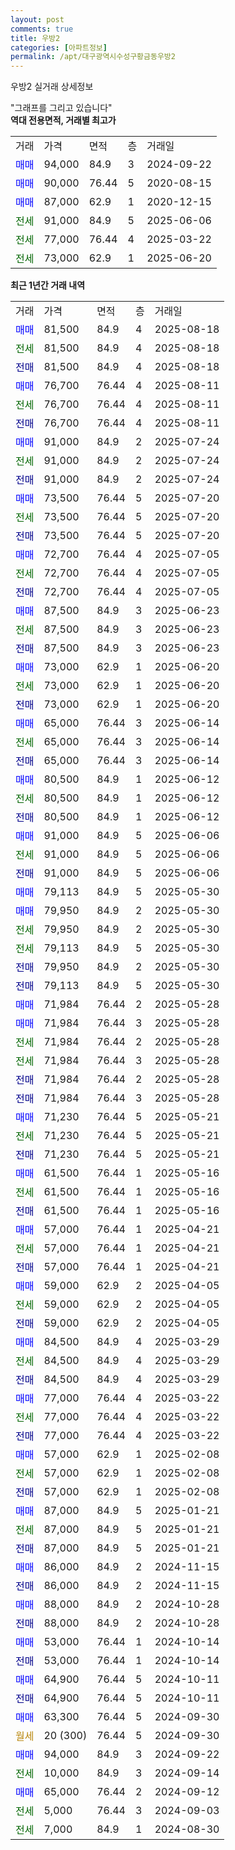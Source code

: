 ```yaml
---
layout: post
comments: true
title: 우방2
categories: [아파트정보]
permalink: /apt/대구광역시수성구황금동우방2
---
```


우방2 실거래 상세정보

<script type="text/javascript">
  google.charts.load('current', {'packages':['line', 'corechart']});
  google.charts.setOnLoadCallback(drawChart);

  function drawChart() {
    var data = new google.visualization.DataTable();
    data.addColumn('date', '거래일');
    data.addColumn('number', "매매");
    data.addColumn('number', "전세");
    data.addColumn('number', "전매");

    data.addRows([[new Date(Date.parse("2025-08-18")), 81500, null, null], [new Date(Date.parse("2025-08-18")), null, 81500, null], [new Date(Date.parse("2025-08-18")), null, null, 81500], [new Date(Date.parse("2025-08-11")), 76700, null, null], [new Date(Date.parse("2025-08-11")), null, 76700, null], [new Date(Date.parse("2025-08-11")), null, null, 76700], [new Date(Date.parse("2025-07-24")), 91000, null, null], [new Date(Date.parse("2025-07-24")), null, 91000, null], [new Date(Date.parse("2025-07-24")), null, null, 91000], [new Date(Date.parse("2025-07-20")), 73500, null, null], [new Date(Date.parse("2025-07-20")), null, 73500, null], [new Date(Date.parse("2025-07-20")), null, null, 73500], [new Date(Date.parse("2025-07-05")), 72700, null, null], [new Date(Date.parse("2025-07-05")), null, 72700, null], [new Date(Date.parse("2025-07-05")), null, null, 72700], [new Date(Date.parse("2025-06-23")), 87500, null, null], [new Date(Date.parse("2025-06-23")), null, 87500, null], [new Date(Date.parse("2025-06-23")), null, null, 87500], [new Date(Date.parse("2025-06-20")), 73000, null, null], [new Date(Date.parse("2025-06-20")), null, 73000, null], [new Date(Date.parse("2025-06-20")), null, null, 73000], [new Date(Date.parse("2025-06-14")), 65000, null, null], [new Date(Date.parse("2025-06-14")), null, 65000, null], [new Date(Date.parse("2025-06-14")), null, null, 65000], [new Date(Date.parse("2025-06-12")), 80500, null, null], [new Date(Date.parse("2025-06-12")), null, 80500, null], [new Date(Date.parse("2025-06-12")), null, null, 80500], [new Date(Date.parse("2025-06-06")), 91000, null, null], [new Date(Date.parse("2025-06-06")), null, 91000, null], [new Date(Date.parse("2025-06-06")), null, null, 91000], [new Date(Date.parse("2025-05-30")), 79113, null, null], [new Date(Date.parse("2025-05-30")), 79950, null, null], [new Date(Date.parse("2025-05-30")), null, 79950, null], [new Date(Date.parse("2025-05-30")), null, 79113, null], [new Date(Date.parse("2025-05-30")), null, null, 79950], [new Date(Date.parse("2025-05-30")), null, null, 79113], [new Date(Date.parse("2025-05-28")), 71984, null, null], [new Date(Date.parse("2025-05-28")), 71984, null, null], [new Date(Date.parse("2025-05-28")), null, 71984, null], [new Date(Date.parse("2025-05-28")), null, 71984, null], [new Date(Date.parse("2025-05-28")), null, null, 71984], [new Date(Date.parse("2025-05-28")), null, null, 71984], [new Date(Date.parse("2025-05-21")), 71230, null, null], [new Date(Date.parse("2025-05-21")), null, 71230, null], [new Date(Date.parse("2025-05-21")), null, null, 71230], [new Date(Date.parse("2025-05-16")), 61500, null, null], [new Date(Date.parse("2025-05-16")), null, 61500, null], [new Date(Date.parse("2025-05-16")), null, null, 61500], [new Date(Date.parse("2025-04-21")), 57000, null, null], [new Date(Date.parse("2025-04-21")), null, 57000, null], [new Date(Date.parse("2025-04-21")), null, null, 57000], [new Date(Date.parse("2025-04-05")), 59000, null, null], [new Date(Date.parse("2025-04-05")), null, 59000, null], [new Date(Date.parse("2025-04-05")), null, null, 59000], [new Date(Date.parse("2025-03-29")), 84500, null, null], [new Date(Date.parse("2025-03-29")), null, 84500, null], [new Date(Date.parse("2025-03-29")), null, null, 84500], [new Date(Date.parse("2025-03-22")), 77000, null, null], [new Date(Date.parse("2025-03-22")), null, 77000, null], [new Date(Date.parse("2025-03-22")), null, null, 77000], [new Date(Date.parse("2025-02-08")), 57000, null, null], [new Date(Date.parse("2025-02-08")), null, 57000, null], [new Date(Date.parse("2025-02-08")), null, null, 57000], [new Date(Date.parse("2025-01-21")), 87000, null, null], [new Date(Date.parse("2025-01-21")), null, 87000, null], [new Date(Date.parse("2025-01-21")), null, null, 87000], [new Date(Date.parse("2024-11-15")), 86000, null, null], [new Date(Date.parse("2024-11-15")), null, null, 86000], [new Date(Date.parse("2024-10-28")), 88000, null, null], [new Date(Date.parse("2024-10-28")), null, null, 88000], [new Date(Date.parse("2024-10-14")), 53000, null, null], [new Date(Date.parse("2024-10-14")), null, null, 53000], [new Date(Date.parse("2024-10-11")), 64900, null, null], [new Date(Date.parse("2024-10-11")), null, null, 64900], [new Date(Date.parse("2024-09-30")), 63300, null, null], [new Date(Date.parse("2024-09-30")), null, null, null], [new Date(Date.parse("2024-09-22")), 94000, null, null], [new Date(Date.parse("2024-09-14")), null, 10000, null], [new Date(Date.parse("2024-09-12")), 65000, null, null], [new Date(Date.parse("2024-09-03")), null, 5000, null], [new Date(Date.parse("2024-08-30")), null, 7000, null]]);

    var options = {
      hAxis: {
        format: 'yyyy/MM/dd'
      },    
      lineWidth: 0,
      pointsVisible: true,    
      title: '최근 1년간 유형별 실거래가 분포',
      legend: { position: 'bottom' }
    };

    var formatter = new google.visualization.NumberFormat({pattern:'###,###'} );
    formatter.format(data, 1);
    formatter.format(data, 2);
    
    setTimeout(function() {
        var chart = new google.visualization.LineChart(document.getElementById('columnchart_material'));
        chart.draw(data, (options));
        document.getElementById('loading').style.display = 'none';
    }, 200);
  }
</script>


<div id="loading" style="z-index:20; display: block; margin-left: 0px">"그래프를 그리고 있습니다"</div>
<div id="columnchart_material" style="width: 95%; margin-left: 0px; display: block"></div>
<!-- contents start -->
<b>역대 전용면적, 거래별 최고가</b>
<table class="sortable">
    <tr>
      <td>거래</td>
      <td>가격</td>
      <td>면적</td>
      <td>층</td>
      <td>거래일</td>
    </tr>
        <tr>
          <td><a style="color: blue">매매</a></td>
          <td>94,000</td>
          <td>84.9</td>
          <td>3</td>
          <td>2024-09-22</td>
        </tr>            <tr>
          <td><a style="color: blue">매매</a></td>
          <td>90,000</td>
          <td>76.44</td>
          <td>5</td>
          <td>2020-08-15</td>
        </tr>            <tr>
          <td><a style="color: blue">매매</a></td>
          <td>87,000</td>
          <td>62.9</td>
          <td>1</td>
          <td>2020-12-15</td>
        </tr>        
        <tr>
              <td><a style="color: darkgreen">전세</a></td>
              <td>91,000</td>
              <td>84.9</td>
              <td>5</td>
              <td>2025-06-06</td>
            </tr>            <tr>
              <td><a style="color: darkgreen">전세</a></td>
              <td>77,000</td>
              <td>76.44</td>
              <td>4</td>
              <td>2025-03-22</td>
            </tr>            <tr>
              <td><a style="color: darkgreen">전세</a></td>
              <td>73,000</td>
              <td>62.9</td>
              <td>1</td>
              <td>2025-06-20</td>
            </tr>        
    
</table>

<b>최근 1년간 거래 내역</b>

<table class="sortable">
    <tr>
      <td>거래</td>
      <td>가격</td>
      <td>면적</td>
      <td>층</td>
      <td>거래일</td>
    </tr>
    <tr>
      <td><a style="color: blue">매매</a></td>
      <td>81,500</td>
      <td>84.9</td>
      <td>4</td>
      <td>2025-08-18</td>
    </tr>          <tr>
      <td><a style="color: darkgreen">전세</a></td>
      <td>81,500</td>
      <td>84.9</td>
      <td>4</td>
      <td>2025-08-18</td>
    </tr>          <tr>
      <td><a style="color: darkblue">전매</a></td>
      <td>81,500</td>
      <td>84.9</td>
      <td>4</td>
      <td>2025-08-18</td>
    </tr>          <tr>
      <td><a style="color: blue">매매</a></td>
      <td>76,700</td>
      <td>76.44</td>
      <td>4</td>
      <td>2025-08-11</td>
    </tr>          <tr>
      <td><a style="color: darkgreen">전세</a></td>
      <td>76,700</td>
      <td>76.44</td>
      <td>4</td>
      <td>2025-08-11</td>
    </tr>          <tr>
      <td><a style="color: darkblue">전매</a></td>
      <td>76,700</td>
      <td>76.44</td>
      <td>4</td>
      <td>2025-08-11</td>
    </tr>          <tr>
      <td><a style="color: blue">매매</a></td>
      <td>91,000</td>
      <td>84.9</td>
      <td>2</td>
      <td>2025-07-24</td>
    </tr>          <tr>
      <td><a style="color: darkgreen">전세</a></td>
      <td>91,000</td>
      <td>84.9</td>
      <td>2</td>
      <td>2025-07-24</td>
    </tr>          <tr>
      <td><a style="color: darkblue">전매</a></td>
      <td>91,000</td>
      <td>84.9</td>
      <td>2</td>
      <td>2025-07-24</td>
    </tr>          <tr>
      <td><a style="color: blue">매매</a></td>
      <td>73,500</td>
      <td>76.44</td>
      <td>5</td>
      <td>2025-07-20</td>
    </tr>          <tr>
      <td><a style="color: darkgreen">전세</a></td>
      <td>73,500</td>
      <td>76.44</td>
      <td>5</td>
      <td>2025-07-20</td>
    </tr>          <tr>
      <td><a style="color: darkblue">전매</a></td>
      <td>73,500</td>
      <td>76.44</td>
      <td>5</td>
      <td>2025-07-20</td>
    </tr>          <tr>
      <td><a style="color: blue">매매</a></td>
      <td>72,700</td>
      <td>76.44</td>
      <td>4</td>
      <td>2025-07-05</td>
    </tr>          <tr>
      <td><a style="color: darkgreen">전세</a></td>
      <td>72,700</td>
      <td>76.44</td>
      <td>4</td>
      <td>2025-07-05</td>
    </tr>          <tr>
      <td><a style="color: darkblue">전매</a></td>
      <td>72,700</td>
      <td>76.44</td>
      <td>4</td>
      <td>2025-07-05</td>
    </tr>          <tr>
      <td><a style="color: blue">매매</a></td>
      <td>87,500</td>
      <td>84.9</td>
      <td>3</td>
      <td>2025-06-23</td>
    </tr>          <tr>
      <td><a style="color: darkgreen">전세</a></td>
      <td>87,500</td>
      <td>84.9</td>
      <td>3</td>
      <td>2025-06-23</td>
    </tr>          <tr>
      <td><a style="color: darkblue">전매</a></td>
      <td>87,500</td>
      <td>84.9</td>
      <td>3</td>
      <td>2025-06-23</td>
    </tr>          <tr>
      <td><a style="color: blue">매매</a></td>
      <td>73,000</td>
      <td>62.9</td>
      <td>1</td>
      <td>2025-06-20</td>
    </tr>          <tr>
      <td><a style="color: darkgreen">전세</a></td>
      <td>73,000</td>
      <td>62.9</td>
      <td>1</td>
      <td>2025-06-20</td>
    </tr>          <tr>
      <td><a style="color: darkblue">전매</a></td>
      <td>73,000</td>
      <td>62.9</td>
      <td>1</td>
      <td>2025-06-20</td>
    </tr>          <tr>
      <td><a style="color: blue">매매</a></td>
      <td>65,000</td>
      <td>76.44</td>
      <td>3</td>
      <td>2025-06-14</td>
    </tr>          <tr>
      <td><a style="color: darkgreen">전세</a></td>
      <td>65,000</td>
      <td>76.44</td>
      <td>3</td>
      <td>2025-06-14</td>
    </tr>          <tr>
      <td><a style="color: darkblue">전매</a></td>
      <td>65,000</td>
      <td>76.44</td>
      <td>3</td>
      <td>2025-06-14</td>
    </tr>          <tr>
      <td><a style="color: blue">매매</a></td>
      <td>80,500</td>
      <td>84.9</td>
      <td>1</td>
      <td>2025-06-12</td>
    </tr>          <tr>
      <td><a style="color: darkgreen">전세</a></td>
      <td>80,500</td>
      <td>84.9</td>
      <td>1</td>
      <td>2025-06-12</td>
    </tr>          <tr>
      <td><a style="color: darkblue">전매</a></td>
      <td>80,500</td>
      <td>84.9</td>
      <td>1</td>
      <td>2025-06-12</td>
    </tr>          <tr>
      <td><a style="color: blue">매매</a></td>
      <td>91,000</td>
      <td>84.9</td>
      <td>5</td>
      <td>2025-06-06</td>
    </tr>          <tr>
      <td><a style="color: darkgreen">전세</a></td>
      <td>91,000</td>
      <td>84.9</td>
      <td>5</td>
      <td>2025-06-06</td>
    </tr>          <tr>
      <td><a style="color: darkblue">전매</a></td>
      <td>91,000</td>
      <td>84.9</td>
      <td>5</td>
      <td>2025-06-06</td>
    </tr>          <tr>
      <td><a style="color: blue">매매</a></td>
      <td>79,113</td>
      <td>84.9</td>
      <td>5</td>
      <td>2025-05-30</td>
    </tr>          <tr>
      <td><a style="color: blue">매매</a></td>
      <td>79,950</td>
      <td>84.9</td>
      <td>2</td>
      <td>2025-05-30</td>
    </tr>          <tr>
      <td><a style="color: darkgreen">전세</a></td>
      <td>79,950</td>
      <td>84.9</td>
      <td>2</td>
      <td>2025-05-30</td>
    </tr>          <tr>
      <td><a style="color: darkgreen">전세</a></td>
      <td>79,113</td>
      <td>84.9</td>
      <td>5</td>
      <td>2025-05-30</td>
    </tr>          <tr>
      <td><a style="color: darkblue">전매</a></td>
      <td>79,950</td>
      <td>84.9</td>
      <td>2</td>
      <td>2025-05-30</td>
    </tr>          <tr>
      <td><a style="color: darkblue">전매</a></td>
      <td>79,113</td>
      <td>84.9</td>
      <td>5</td>
      <td>2025-05-30</td>
    </tr>          <tr>
      <td><a style="color: blue">매매</a></td>
      <td>71,984</td>
      <td>76.44</td>
      <td>2</td>
      <td>2025-05-28</td>
    </tr>          <tr>
      <td><a style="color: blue">매매</a></td>
      <td>71,984</td>
      <td>76.44</td>
      <td>3</td>
      <td>2025-05-28</td>
    </tr>          <tr>
      <td><a style="color: darkgreen">전세</a></td>
      <td>71,984</td>
      <td>76.44</td>
      <td>2</td>
      <td>2025-05-28</td>
    </tr>          <tr>
      <td><a style="color: darkgreen">전세</a></td>
      <td>71,984</td>
      <td>76.44</td>
      <td>3</td>
      <td>2025-05-28</td>
    </tr>          <tr>
      <td><a style="color: darkblue">전매</a></td>
      <td>71,984</td>
      <td>76.44</td>
      <td>2</td>
      <td>2025-05-28</td>
    </tr>          <tr>
      <td><a style="color: darkblue">전매</a></td>
      <td>71,984</td>
      <td>76.44</td>
      <td>3</td>
      <td>2025-05-28</td>
    </tr>          <tr>
      <td><a style="color: blue">매매</a></td>
      <td>71,230</td>
      <td>76.44</td>
      <td>5</td>
      <td>2025-05-21</td>
    </tr>          <tr>
      <td><a style="color: darkgreen">전세</a></td>
      <td>71,230</td>
      <td>76.44</td>
      <td>5</td>
      <td>2025-05-21</td>
    </tr>          <tr>
      <td><a style="color: darkblue">전매</a></td>
      <td>71,230</td>
      <td>76.44</td>
      <td>5</td>
      <td>2025-05-21</td>
    </tr>          <tr>
      <td><a style="color: blue">매매</a></td>
      <td>61,500</td>
      <td>76.44</td>
      <td>1</td>
      <td>2025-05-16</td>
    </tr>          <tr>
      <td><a style="color: darkgreen">전세</a></td>
      <td>61,500</td>
      <td>76.44</td>
      <td>1</td>
      <td>2025-05-16</td>
    </tr>          <tr>
      <td><a style="color: darkblue">전매</a></td>
      <td>61,500</td>
      <td>76.44</td>
      <td>1</td>
      <td>2025-05-16</td>
    </tr>          <tr>
      <td><a style="color: blue">매매</a></td>
      <td>57,000</td>
      <td>76.44</td>
      <td>1</td>
      <td>2025-04-21</td>
    </tr>          <tr>
      <td><a style="color: darkgreen">전세</a></td>
      <td>57,000</td>
      <td>76.44</td>
      <td>1</td>
      <td>2025-04-21</td>
    </tr>          <tr>
      <td><a style="color: darkblue">전매</a></td>
      <td>57,000</td>
      <td>76.44</td>
      <td>1</td>
      <td>2025-04-21</td>
    </tr>          <tr>
      <td><a style="color: blue">매매</a></td>
      <td>59,000</td>
      <td>62.9</td>
      <td>2</td>
      <td>2025-04-05</td>
    </tr>          <tr>
      <td><a style="color: darkgreen">전세</a></td>
      <td>59,000</td>
      <td>62.9</td>
      <td>2</td>
      <td>2025-04-05</td>
    </tr>          <tr>
      <td><a style="color: darkblue">전매</a></td>
      <td>59,000</td>
      <td>62.9</td>
      <td>2</td>
      <td>2025-04-05</td>
    </tr>          <tr>
      <td><a style="color: blue">매매</a></td>
      <td>84,500</td>
      <td>84.9</td>
      <td>4</td>
      <td>2025-03-29</td>
    </tr>          <tr>
      <td><a style="color: darkgreen">전세</a></td>
      <td>84,500</td>
      <td>84.9</td>
      <td>4</td>
      <td>2025-03-29</td>
    </tr>          <tr>
      <td><a style="color: darkblue">전매</a></td>
      <td>84,500</td>
      <td>84.9</td>
      <td>4</td>
      <td>2025-03-29</td>
    </tr>          <tr>
      <td><a style="color: blue">매매</a></td>
      <td>77,000</td>
      <td>76.44</td>
      <td>4</td>
      <td>2025-03-22</td>
    </tr>          <tr>
      <td><a style="color: darkgreen">전세</a></td>
      <td>77,000</td>
      <td>76.44</td>
      <td>4</td>
      <td>2025-03-22</td>
    </tr>          <tr>
      <td><a style="color: darkblue">전매</a></td>
      <td>77,000</td>
      <td>76.44</td>
      <td>4</td>
      <td>2025-03-22</td>
    </tr>          <tr>
      <td><a style="color: blue">매매</a></td>
      <td>57,000</td>
      <td>62.9</td>
      <td>1</td>
      <td>2025-02-08</td>
    </tr>          <tr>
      <td><a style="color: darkgreen">전세</a></td>
      <td>57,000</td>
      <td>62.9</td>
      <td>1</td>
      <td>2025-02-08</td>
    </tr>          <tr>
      <td><a style="color: darkblue">전매</a></td>
      <td>57,000</td>
      <td>62.9</td>
      <td>1</td>
      <td>2025-02-08</td>
    </tr>          <tr>
      <td><a style="color: blue">매매</a></td>
      <td>87,000</td>
      <td>84.9</td>
      <td>5</td>
      <td>2025-01-21</td>
    </tr>          <tr>
      <td><a style="color: darkgreen">전세</a></td>
      <td>87,000</td>
      <td>84.9</td>
      <td>5</td>
      <td>2025-01-21</td>
    </tr>          <tr>
      <td><a style="color: darkblue">전매</a></td>
      <td>87,000</td>
      <td>84.9</td>
      <td>5</td>
      <td>2025-01-21</td>
    </tr>          <tr>
      <td><a style="color: blue">매매</a></td>
      <td>86,000</td>
      <td>84.9</td>
      <td>2</td>
      <td>2024-11-15</td>
    </tr>          <tr>
      <td><a style="color: darkblue">전매</a></td>
      <td>86,000</td>
      <td>84.9</td>
      <td>2</td>
      <td>2024-11-15</td>
    </tr>          <tr>
      <td><a style="color: blue">매매</a></td>
      <td>88,000</td>
      <td>84.9</td>
      <td>2</td>
      <td>2024-10-28</td>
    </tr>          <tr>
      <td><a style="color: darkblue">전매</a></td>
      <td>88,000</td>
      <td>84.9</td>
      <td>2</td>
      <td>2024-10-28</td>
    </tr>          <tr>
      <td><a style="color: blue">매매</a></td>
      <td>53,000</td>
      <td>76.44</td>
      <td>1</td>
      <td>2024-10-14</td>
    </tr>          <tr>
      <td><a style="color: darkblue">전매</a></td>
      <td>53,000</td>
      <td>76.44</td>
      <td>1</td>
      <td>2024-10-14</td>
    </tr>          <tr>
      <td><a style="color: blue">매매</a></td>
      <td>64,900</td>
      <td>76.44</td>
      <td>5</td>
      <td>2024-10-11</td>
    </tr>          <tr>
      <td><a style="color: darkblue">전매</a></td>
      <td>64,900</td>
      <td>76.44</td>
      <td>5</td>
      <td>2024-10-11</td>
    </tr>          <tr>
      <td><a style="color: blue">매매</a></td>
      <td>63,300</td>
      <td>76.44</td>
      <td>5</td>
      <td>2024-09-30</td>
    </tr>          <tr>
      <td><a style="color: darkgoldenrod">월세</a></td>
      <td>20 (300)</td>
      <td>76.44</td>
      <td>5</td>
      <td>2024-09-30</td>
    </tr>          <tr>
      <td><a style="color: blue">매매</a></td>
      <td>94,000</td>
      <td>84.9</td>
      <td>3</td>
      <td>2024-09-22</td>
    </tr>          <tr>
      <td><a style="color: darkgreen">전세</a></td>
      <td>10,000</td>
      <td>84.9</td>
      <td>3</td>
      <td>2024-09-14</td>
    </tr>          <tr>
      <td><a style="color: blue">매매</a></td>
      <td>65,000</td>
      <td>76.44</td>
      <td>2</td>
      <td>2024-09-12</td>
    </tr>          <tr>
      <td><a style="color: darkgreen">전세</a></td>
      <td>5,000</td>
      <td>76.44</td>
      <td>3</td>
      <td>2024-09-03</td>
    </tr>          <tr>
      <td><a style="color: darkgreen">전세</a></td>
      <td>7,000</td>
      <td>84.9</td>
      <td>1</td>
      <td>2024-08-30</td>
    </tr>      </table>
<!-- contents end -->    


